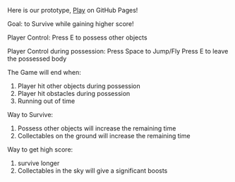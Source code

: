 Here is our prototype, [Play](https://pipy-weng.github.io/526_HW2/) on GitHub Pages!

Goal: to Survive while gaining higher score!

Player Control: 
Press E to possess other objects

Player Control during possession:
Press Space to Jump/Fly
Press E to leave the possessed body

The Game will end when:
1. Player hit other objects during possession
2. Player hit obstacles during possession
3. Running out of time

Way to Survive:
1. Possess other objects will increase the remaining time
2. Collectables on the ground will increase the remaining time

Way to get high score:
1. survive longer
2. Collectables in the sky will give a significant boosts
